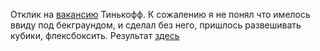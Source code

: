 Отклик на [вакансию](https://vc.ru/tinkoff/262140-verstalshchik-storis-v-tinkoff-biznes) Тинькофф. 
К сожалению я не понял что имелось ввиду под бекграундом, и сделал без него, пришлось развешивать кубики, флексбоксить. Результат [здесь](https://mikhailklemin.github.io/tinkoff2/dest/)